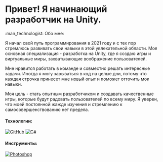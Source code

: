 <H1>Привет! Я начинающий разработчик на Unity.</H1>
:man_technologist: Обо мне:<p></p>
<p>Я начал свой путь программирования в 2021 году и с тех пор стремлюсь развивать свои навыки в этой увлекательной области. Моя основная специализация - разработка на Unity, где я создаю игры и виртуальные миры, захватывающие воображение пользователей.

Мне нравится работать в команде и совместно решать интересные задачи. Иногда я могу зарываться в код на целые дни, потому что каждая строчка принесет мне новый опыт и поможет отточить мои навыки.

Моя цель - стать опытным разработчиком и создавать качественные игры, которые будут радовать пользователей по всему миру. Я уверен, что моей постоянной жажде изучения и стремлению к самосовершенствованию нет предела.</p>

#### Технологии:

[![GitHub](https://img.icons8.com/material/48/000000/github--v1.png)](https://github.com) 
[![C#](https://img.icons8.com/color/48/000000/c-sharp-logo.png)](https://docs.microsoft.com/en-us/dotnet/csharp/)

#### Инструменты:

[![Photoshop](https://img.icons8.com/color/48/000000/adobe-photoshop--v1.png)](https://www.adobe.com/products/photoshop.html)
